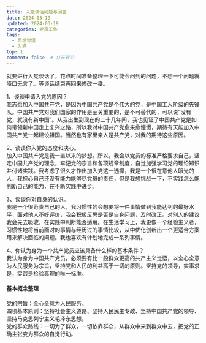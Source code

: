 ```yaml
---
title: 入党谈话问题与回答
date: 2024-03-19
updated: 2024-03-19
categories: 党员工作
tags:
  - 思想觉悟
  - 入党
top: 1
comment: false	# 打开评论
---
```


 就要进行入党谈话了，花点时间准备整理一下可能会问到的问题，不想一个问题就哑口无言了。等谈话结束再回来修改一番。

 1、谈谈申请入党的原因？\
 我志愿加入中国共产党，是因为中国共产党是个伟大的党，是中国工人阶级的先锋队。中国共产党对我们国家的作用是至关重要的，是不可替代的，可以说“没有党，就没有新中国”。从我出生到现在的二十几年间，我也见证了中国共产党是如何带领新中国走上复兴之路，所以我对中国共产党愈来愈憧憬，期待有天能加入中国共产党一起建设祖国。当然也有家里亲人是共产党，对我的期待这些原因。

 2、谈谈你入党的态度和决心。\
加入中国共产党是我一直以来的梦想。所以，我会以党员的标准严格要求自己，坚定中国共产党的理念，牢记党的宗旨和各项规章制度，自觉加强学习党的理论知识并付诸实践。我考虑了很久才作出加入党这一选择，我是一个很在意他人眼光的人，我担心自己还没有能力能够尽党员的责任，但是我想挑战一下，不实践怎么能判断自己的能力，在不断实践中进步。

3、谈谈你对自身的认识。\
我是一个很苛责自己的人，我习惯性的会想要将一件事情做到我能达到的最好水平，面对他人不好评价，我会积极反思是否是自身问题，及时改正。对别人的建议我会先去吸收，在实践中判断能否适用。在生活学习上，我更像一个经验主义者，习惯性地将当前面对的事情与经历过的事情比较，从中优化创新出一个更适合方案用来解决面临的问题。我也喜欢有计划地完成一系列事情。

4、你认为身为一个共产党员应该具备什么样的基本条件？\
我认为身为中国共产党员，必须要有比一般群众更高的共产主义觉悟，以全心全意为人民服务为宗旨，坚持党和人民的利益高于一切的原则。坚持党的领导，实事求是，实践是检验真理的唯一标准。

#### 基本概念整理
党的宗旨：全心全意为人民服务。\
四项基本原则：坚持社会主义道路、坚持人民民主专政、坚持中国共产党的领导、坚持马克思列宁主义毛泽东思想。\
党的群众路线：一切为了群众，一切依靠群众，从群众中来到群众中去，把党的正确主张变为群众的自觉行动。
